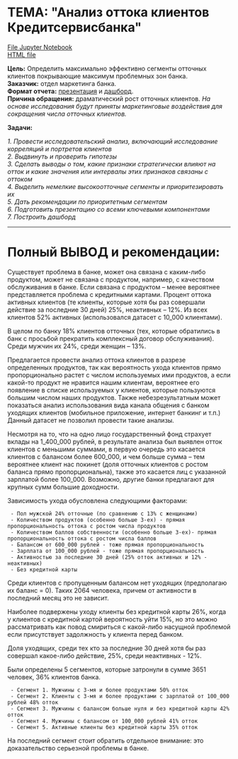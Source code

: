 # **ТЕМА: "Анализ оттока клиентов Кредитсервисбанка"**
[File Jupyter Notebook](https://github.com/IGOR-M97/Portfolio/blob/main/KreditserviceBank/Bank%20analysis.ipynb)  
[HTML file](https://drive.google.com/file/d/1LfudwYauupdxBkto38zZ8MZ-UNxQGh_S/view?usp=sharing)

**Цель:** Определить максимально эффективно сегменты отточных клиентов покрывающие максимум проблемных зон банка.  
**Заказчик:** отдел маркетинга банка.  
**Формат отчета:** [презентация](https://github.com/IGOR-M97/Portfolio/blob/main/KreditserviceBank/%D0%90%D0%BD%D0%B0%D0%BB%D0%B8%D0%B7%20%D0%BE%D1%82%D1%82%D0%BE%D0%BA%D0%B0%20%D0%BA%D0%BB%D0%B8%D0%B5%D0%BD%D1%82%D0%BE%D0%B2%20%D0%9A%D1%80%D0%B5%D0%B4%D0%B8%D1%82%D1%81%D0%B5%D1%80%D0%B2%D0%B8%D1%81%D0%B1%D0%B0%D0%BD%D0%BA%D0%B0.pdf) и [дашборд](https://public.tableau.com/app/profile/igor.markin/viz/Dashboard_2custom/Dashboard1).  
**Причина обращения:** драматический рост отточных клиентов.
*На основе исследования будут приняты маркетинговые воздействия для сокращения числа отточных клиентов.*  

**Задачи:**
    
   *1. Провести исследовательский анализ, включающий исследование корреляций и портретов клиентов  
    2. Выдвинуть и проверить гипотезы  
    3. Сделать выводы о том, какие признаки стратегически влияют на отток и какие значения или интервалы этих признаков связаны с оттоком  
    4. Выделить немелкие высокоотточные сегменты и приоритезировать их  
    5. Дать рекомендации по приоритетным сегментам  
    6. Подготовить презентацию со всеми ключевыми компонентами  
    7. Построить дашборд*

***
# **Полный ВЫВОД и рекомендации:**
Существует проблема в банке, может она связана с каким-либо продуктом, может не связана с продуктом, например, с качеством обслуживания в банке. Если связана с продуктом – менее вероятнее представляется проблема с кредитными картами. Процент оттока активных клиентов (те клиенты, которые хотя бы раз совершали действие за последние 30 дней) 25%, неактивных – 12%. Из всех клиентов 52% активных (использовался датасет с 10_000 клиентами).

В целом по банку 18% клиентов отточных (тех, которые обратились в банк с просьбой прекратить комплексный договор обслуживания). Среди мужчин их 24%, среди женщин – 13%.

Предлагается провести анализ оттока клиентов в разрезе определенных продуктов, так как вероятность ухода клиентов прямо пропорционально растет с числом используемых ими продуктов, а если какой-то продукт не нравится нашим клиентам, вероятнее его появление в списке используемых у клиентов, которые пользуются большим числом наших продуктов. Также небезрезультатным может показаться анализ использования вида канала общения с банком уходящих клиентов (мобильное приложение, интернет банкинг и т.п.) Данный датасет не позволил провести такие анализы.

Несмотря на то, что на одно лицо государственный фонд страхует вклады на 1_400_000 рублей, в результате анализа был выявлен отток клиентов с меньшими суммами, в первую очередь это касается клиентов с балансом более 600_000, и чем больше сумма – тем вероятнее клиент нас покинет (доля отточных клиентов с ростом баланса прямо пропорциональна), также это касается лиц с указанной зарплатой более 100_000. Возможно, другие банки предлагают для крупных сумм большие доходности.

Зависимость ухода обусловлена следующими факторами:

     - Пол мужской 24% отточные (по сравнению с 13% с женщинами)
     - Количеством продуктов (особенно больше 3-ех) - прямая пропорциональность оттока с ростом числа продуктов
     - Количеством баллов собственности (особенно больше 3-ех)- прямая пропорциональность оттока с ростом числа баллов
     - Балансом от 600_000 рублей - тоже прямая пропорциональность
     - Зарплата от 100_000 рублей - тоже прямая пропорциональность
     - Активностью за последние 30 дней (25% отток активных и 12% - неактивных)
     - Без кредитной карты

Среди клиентов с пропущенным балансом нет уходящих (предполагаю их баланс = 0). Таких 2064 человека, причем от активности в последний месяц это не зависит.

Наиболее подвержены уходу клиенты без кредитной карты 26%, когда у клиентов с кредитной картой вероятность уйти 15%, но это можно рассматривать как повод смириться с какой-либо насущной проблемой если присутствует задолжность у клиента перед банком.

Доля уходящих, среди тех кто за последние 30 дней хотя бы раз совершал какое-либо действие, 25%, среди неактивных - 12%.

Были определены 5 сегментов, которые затронули в сумме 3651 человек, 36% клиентов банка.

     - Сегмент 1. Мужчины с 3-мя и более продуктами 50% отток
     - Сегмент 2. Клиенты с 3-мя и более продуктами с зарплатой от 100_000 рублей 48% отток
     - Сегмент 3. Мужчины с балансом больше нуля и без кредитной карты 42% отток
     - Сегмент 4. Мужчины с балансом от 100_000 рублей 41% отток
     - Сегмент 5. Активные клиенты без кредитной карты 35% отток
 
На последний сегмент стоит обратить отдельное внимание: это доказательство серьезной проблемы в банке.
